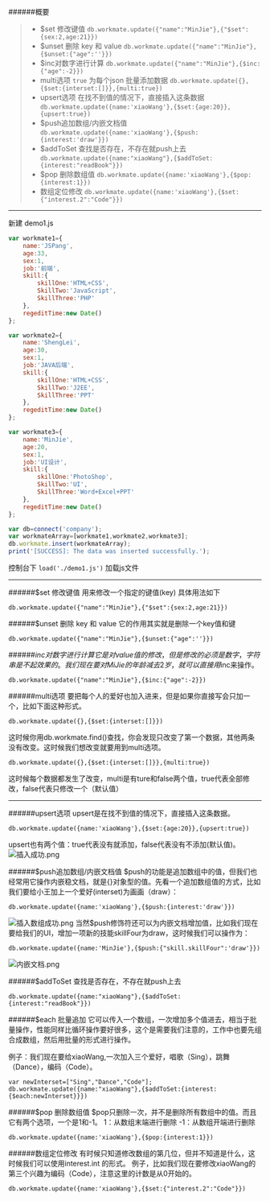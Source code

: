 ######概要
>* $set 修改键值 `db.workmate.update({"name":"MinJie"},{"$set":{sex:2,age:21}})`
>* $unset 删除 key 和 value `db.workmate.update({"name":"MinJie"},{$unset:{"age":''}})`
>* $inc对数字进行计算 `db.workmate.update({"name":"MinJie"},{$inc:{"age":-2}})`
>* multi选项 `true`  为每个json 批量添加数据 `db.workmate.update({},{$set:{interset:[]}},{multi:true})`
>* upsert选项 在找不到值的情况下，直接插入这条数据 `db.workmate.update({name:'xiaoWang'},{$set:{age:20}},{upsert:true})`
>* $push追加数组/内嵌文档值 `db.workmate.update({name:'xiaoWang'},{$push:{interest:'draw'}})`
>* $addToSet 查找是否存在，不存在就push上去 `db.workmate.update({name:"xiaoWang"},{$addToSet:{interest:"readBook"}})`
>* $pop 删除数组值 `db.workmate.update({name:'xiaoWang'},{$pop:{interest:1}})`
>* 数组定位修改 `db.workmate.update({name:'xiaoWang'},{$set:{"interest.2":"Code"}})`

---- 

新建 demo1.js
```js
var workmate1={
    name:'JSPang',
    age:33,
    sex:1,
    job:'前端',
    skill:{
        skillOne:'HTML+CSS',
        SkillTwo:'JavaScript',
        SkillThree:'PHP'
    },
    regeditTime:new Date()
};

var workmate2={
    name:'ShengLei',
    age:30,
    sex:1,
    job:'JAVA后端',
    skill:{
        skillOne:'HTML+CSS',
        SkillTwo:'J2EE',
        SkillThree:'PPT'
    },
    regeditTime:new Date()
};

var workmate3={
    name:'MinJie',
    age:20,
    sex:1,
    job:'UI设计',
    skill:{
        skillOne:'PhotoShop',
        SkillTwo:'UI',
        SkillThree:'Word+Excel+PPT'
    },
    regeditTime:new Date()
};

var db=connect('company');
var workmateArray=[workmate1,workmate2,workmate3];
db.workmate.insert(workmateArray);
print('[SUCCESS]: The data was inserted successfully.');
```
控制台下 `load('./demo1.js')` 加载js文件

---
######$set 修改键值
用来修改一个指定的键值(key) 具体用法如下
```
db.workmate.update({"name":"MinJie"},{"$set":{sex:2,age:21}})
```
######$unset 删除 key 和 value
它的作用其实就是删除一个key值和键
```
db.workmate.update({"name":"MinJie"},{$unset:{"age":''}})
```
######$inc对数字进行计算
它是对value值的修改，但是修改的必须是数字，字符串是不起效果的。我们现在要对MiJie的年龄减去2岁，就可以直接用$inc来操作。
```
db.workmate.update({"name":"MinJie"},{$inc:{"age":-2}})
```
######multi选项
要把每个人的爱好也加入进来，但是如果你直接写会只加一个，比如下面这种形式。
```	
db.workmate.update({},{$set:{interset:[]}})
```
这时候你用db.workmate.find()查找，你会发现只改变了第一个数据，其他两条没有改变。这时候我们想改变就要用到multi选项。
```
db.workmate.update({},{$set:{interset:[]}},{multi:true})
```
这时候每个数据都发生了改变，multi是有ture和false两个值，true代表全部修改，false代表只修改一个（默认值）

---

######upsert选项
upsert是在找不到值的情况下，直接插入这条数据。
```
db.workmate.update({name:'xiaoWang'},{$set:{age:20}},{upsert:true})
```
upsert也有两个值：true代表没有就添加，false代表没有不添加(默认值)。
![插入成功.png](https://upload-images.jianshu.io/upload_images/8677726-546866f87a46a85b.png?imageMogr2/auto-orient/strip%7CimageView2/2/w/1240)

######$push追加数组/内嵌文档值
$push的功能是追加数组中的值，但我们也经常用它操作内嵌稳文档，就是{}对象型的值。先看一个追加数组值的方式，比如我们要给小王加上一个爱好(interset)为画画（draw）：
```
db.workmate.update({name:'xiaoWang'},{$push:{interest:'draw'}})
```

![插入数组成功.png](https://upload-images.jianshu.io/upload_images/8677726-c6161e3114a4c8de.png?imageMogr2/auto-orient/strip%7CimageView2/2/w/1240)
当然$push修饰符还可以为内嵌文档增加值，比如我们现在要给我们的UI，增加一项新的技能skillFour为draw，这时候我们可以操作为：
```
db.workmate.update({name:'MinJie'},{$push:{"skill.skillFour":'draw'}})
```
![内嵌文档.png](https://upload-images.jianshu.io/upload_images/8677726-3abbd53c8c501572.png?imageMogr2/auto-orient/strip%7CimageView2/2/w/1240)

######$addToSet 
查找是否存在，不存在就push上去
```
db.workmate.update({name:"xiaoWang"},{$addToSet:{interest:"readBook"}})
```

######$each 批量追加
它可以传入一个数组，一次增加多个值进去，相当于批量操作，性能同样比循环操作要好很多，这个是需要我们注意的，工作中也要先组合成数组，然后用批量的形式进行操作。

例子：我们现在要给xiaoWang,一次加入三个爱好，唱歌（Sing），跳舞（Dance），编码（Code）。
```
var newInterset=["Sing","Dance","Code"];
db.workmate.update({name:"xiaoWang"},{$addToSet:{interest:{$each:newInterset}}})
```
######$pop 删除数组值
$pop只删除一次，并不是删除所有数组中的值。而且它有两个选项，一个是1和-1。
1：从数组末端进行删除
-1：从数组开端进行删除
```
db.workmate.update({name:'xiaoWang'},{$pop:{interest:1}})
```
######数组定位修改
 有时候只知道修改数组的第几位，但并不知道是什么，这时候我们可以使用interest.int 的形式。
例子，比如我们现在要修改xiaoWang的第三个兴趣为编码（Code），注意这里的计数是从0开始的。
```
db.workmate.update({name:'xiaoWang'},{$set:{"interest.2":"Code"}})
```